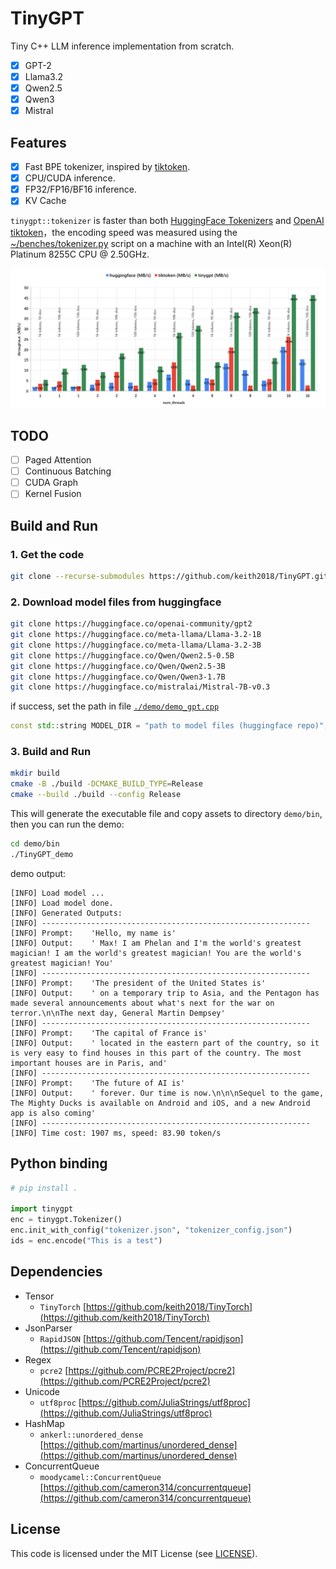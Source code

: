 # TinyGPT
Tiny C++ LLM inference implementation from scratch.

- [x] GPT-2
- [x] Llama3.2
- [x] Qwen2.5
- [x] Qwen3
- [x] Mistral

## Features

- [x] Fast BPE tokenizer, inspired by [tiktoken](https://github.com/openai/tiktoken).
- [x] CPU/CUDA inference.
- [x] FP32/FP16/BF16 inference.
- [x] KV Cache

`tinygpt::tokenizer` is faster than both [HuggingFace Tokenizers](https://github.com/huggingface/tokenizers) and [OpenAI tiktoken](https://github.com/openai/tiktoken)，the encoding speed was measured using the [~/benches/tokenizer.py](https://github.com/keith2018/TinyGPT/blob/main/benches/tokenizer.py) script on a machine with an Intel(R) Xeon(R) Platinum 8255C CPU @ 2.50GHz.

![](docs/bench.png)

## TODO

- [ ] Paged Attention
- [ ] Continuous Batching
- [ ] CUDA Graph
- [ ] Kernel Fusion

## Build and Run

### 1. Get the code

```bash
git clone --recurse-submodules https://github.com/keith2018/TinyGPT.git
```

### 2. Download model files from huggingface
    
```bash
git clone https://huggingface.co/openai-community/gpt2
git clone https://huggingface.co/meta-llama/Llama-3.2-1B
git clone https://huggingface.co/meta-llama/Llama-3.2-3B
git clone https://huggingface.co/Qwen/Qwen2.5-0.5B
git clone https://huggingface.co/Qwen/Qwen2.5-3B
git clone https://huggingface.co/Qwen/Qwen3-1.7B
git clone https://huggingface.co/mistralai/Mistral-7B-v0.3
```
if success, set the path in file [`./demo/demo_gpt.cpp`](https://github.com/keith2018/TinyGPT/blob/main/demo/demo_gpt.cpp)

```cpp
const std::string MODEL_DIR = "path to model files (huggingface repo)";
```

### 3. Build and Run

```bash
mkdir build
cmake -B ./build -DCMAKE_BUILD_TYPE=Release
cmake --build ./build --config Release
```

This will generate the executable file and copy assets to directory `demo/bin`, then you can run the demo:

```bash
cd demo/bin
./TinyGPT_demo
```

demo output:

```
[INFO] Load model ...
[INFO] Load model done.
[INFO] Generated Outputs:
[INFO] ------------------------------------------------------------
[INFO] Prompt:    'Hello, my name is'
[INFO] Output:    ' Max! I am Phelan and I'm the world's greatest magician! I am the world's greatest magician! You are the world's greatest magician! You'
[INFO] ------------------------------------------------------------
[INFO] Prompt:    'The president of the United States is'
[INFO] Output:    ' on a temporary trip to Asia, and the Pentagon has made several announcements about what's next for the war on terror.\n\nThe next day, General Martin Dempsey'
[INFO] ------------------------------------------------------------
[INFO] Prompt:    'The capital of France is'
[INFO] Output:    ' located in the eastern part of the country, so it is very easy to find houses in this part of the country. The most important houses are in Paris, and'
[INFO] ------------------------------------------------------------
[INFO] Prompt:    'The future of AI is'
[INFO] Output:    ' forever. Our time is now.\n\n\nSequel to the game, The Mighty Ducks is available on Android and iOS, and a new Android app is also coming'
[INFO] ------------------------------------------------------------
[INFO] Time cost: 1907 ms, speed: 83.90 token/s
```

## Python binding

```python
# pip install .

import tinygpt
enc = tinygpt.Tokenizer()
enc.init_with_config("tokenizer.json", "tokenizer_config.json")
ids = enc.encode("This is a test")
```

## Dependencies

- Tensor
  - `TinyTorch` [https://github.com/keith2018/TinyTorch](https://github.com/keith2018/TinyTorch)
- JsonParser
  - `RapidJSON` [https://github.com/Tencent/rapidjson](https://github.com/Tencent/rapidjson)
- Regex
  - `pcre2` [https://github.com/PCRE2Project/pcre2](https://github.com/PCRE2Project/pcre2)
- Unicode
  - `utf8proc` [https://github.com/JuliaStrings/utf8proc](https://github.com/JuliaStrings/utf8proc)
- HashMap
  - `ankerl::unordered_dense` [https://github.com/martinus/unordered_dense](https://github.com/martinus/unordered_dense)
- ConcurrentQueue
  - `moodycamel::ConcurrentQueue` [https://github.com/cameron314/concurrentqueue](https://github.com/cameron314/concurrentqueue)

## License

This code is licensed under the MIT License (see [LICENSE](LICENSE)).
